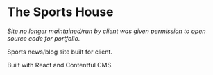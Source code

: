 # The Sports House

*Site no longer maintained/run by client was given permission to open source code for portfolio.*

Sports news/blog site built for client.

Built with React and Contentful CMS.
